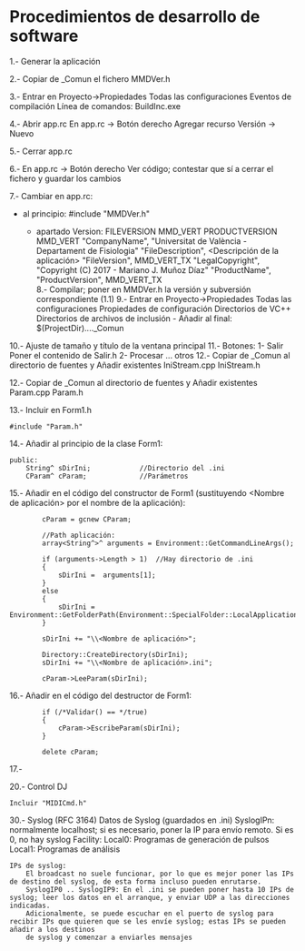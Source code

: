 Procedimientos de desarrollo de software
========================================
1.- Generar la aplicación

2.- Copiar de _Comun el fichero MMDVer.h

3.- Entrar en Proyecto->Propiedades
	Todas las configuraciones
		Eventos de compilación
			Línea de comandos: BuildInc.exe
   
4.- Abrir app.rc
	En app.rc -> Botón derecho
		Agregar recurso
			Versión -> Nuevo
   
5.- Cerrar app.rc

6.- En app.rc -> Botón derecho
		Ver código; contestar que sí a cerrar el fichero y guardar los cambios

7.- Cambiar en app.rc:

  - al principio:
		#include "MMDVer.h"
	
	- apartado Version:
		FILEVERSION MMD_VERT
		PRODUCTVERSION MMD_VERT
		"CompanyName", "Universitat de València - Departament de Fisiologia"
		"FileDescription", <Descripción de la aplicación>
		"FileVersion", MMD_VERT_TX
		"LegalCopyright", "Copyright (C) 2017 - Mariano J. Muñoz Díaz"
		"ProductName", <Nombre del producto>
		"ProductVersion", MMD_VERT_TX		
8.- Compilar; poner en MMDVer.h la versión y subversión correspondiente (1.1)
9.- Entrar en Proyecto->Propiedades
	Todas las configuraciones
		Propiedades de configuración
			Directorios de VC++
				Directorios de archivos de inclusión
					- Añadir al final: $(ProjectDir)\..\..\_Comun

10.- Ajuste de tamaño y título de la ventana principal
11.- Botones:
	1- Salir
		Poner el contenido de Salir.h
	2- Procesar
	... otros 
12.- Copiar de _Comun al directorio de fuentes y Añadir existentes
	IniStream.cpp
	IniStream.h

12.- Copiar de _Comun al directorio de fuentes y Añadir existentes
	Param.cpp
	Param.h

13.- Incluir en Form1.h

	#include "Param.h"

14.- Añadir al principio de la clase Form1:

	public:
		String^ sDirIni;			//Directorio del .ini
		CParam^	cParam;				//Parámetros

15.- Añadir en el código del constructor de Form1 (sustituyendo <Nombre de aplicación> por el nombre de la aplicación):

			cParam = gcnew CParam;

			//Path aplicación:         
			array<String^>^ arguments = Environment::GetCommandLineArgs();
			
			if (arguments->Length > 1)	//Hay directorio de .ini
			{
				sDirIni =  arguments[1];
			}
			else
			{
				sDirIni = Environment::GetFolderPath(Environment::SpecialFolder::LocalApplicationData);
			}

			sDirIni += "\\<Nombre de aplicación>";

			Directory::CreateDirectory(sDirIni);
			sDirIni += "\\<Nombre de aplicación>.ini";

			cParam->LeeParam(sDirIni);


16.- Añadir en el código del destructor de Form1:

			if (/*Validar() == */true)
			{
				cParam->EscribeParam(sDirIni);
			}

			delete cParam;

17.-

20.- Control DJ

	Incluir "MIDICmd.h"


30.- Syslog (RFC 3164)
	Datos de Syslog (guardados en .ini)
		SyslogIPn: normalmente localhost; si es necesario, poner la IP para envío remoto. Si es 0, no hay syslog
		Facility:
			Local0: Programas de generación de pulsos
			Local1: Programas de análisis

	IPs de syslog:
		El broadcast no suele funcionar, por lo que es mejor poner las IPs de destino del syslog, de esta forma incluso pueden enrutarse.
		SyslogIP0 .. SyslogIP9: En el .ini se pueden poner hasta 10 IPs de syslog; leer los datos en el arranque, y enviar UDP a las direcciones indicadas.
		Adicionalmente, se puede escuchar en el puerto de syslog para recibir IPs que quieren que se les envíe syslog; estas IPs se pueden añadir a los destinos
		de syslog y comenzar a enviarles mensajes

